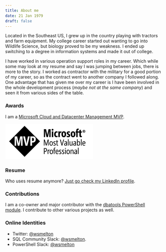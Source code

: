 ```yaml
---
title: About me
date: 21 Jan 1979
draft: false
---
```


Located in the Southeast US, I grew up in the country playing with tractors and farm equipment. My college career started out wanting to go into Wildlife Science, but biology proved to be my weakness. I ended up switching to a degree in information systems and made it out of college.

I have worked in various operation support roles in my career. Which while some may look at my resume and say I was jumping between jobs, there is more to the story. I worked as contractor with the military for a good portion of my career, so as the contract went to another company I followed along. One advantage that has given me over my career is I have been involved in the whole development process (*maybe not at the same company*) and seen it from various sides of the table.

### Awards

I am a [Microsoft Cloud and Datacenter Management MVP](https://www.mvp.microsoft.com/en-us/PublicProfile/5002856?fullName=Shawn%20%20Melton).

![](/img/MVP_Logo_Horizontal_Secondary_White_RGB_300ppi.png)

### Resume

Who uses resume anymore? [Just go check my LinkedIn profile](http://www.linkedin.com/in/wshawnmelton).

### Contributions

I am a co-owner and major contributor with the [dbatools PowerShell module](https://github.com/sqlcollaborative/dbatools). I contribute to other various projects as well.

### Online Identities

* Twitter: [@wsmelton](https://twitter.com/wsmelton)
* SQL Community Slack: [@wsmelton](https://dbatools.io/slack/).
* PowerShell Slack: [@wsmelton](https://powershell.slack.com)
